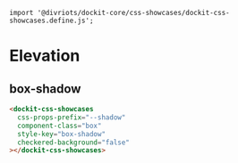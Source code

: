 ```TODOjs script
import '@divriots/dockit-core/css-showcases/dockit-css-showcases.define.js';
```

# Elevation

## box-shadow

```html story
<dockit-css-showcases
  css-props-prefix="--shadow"
  component-class="box"
  style-key="box-shadow"
  checkered-background="false"
></dockit-css-showcases>
```
